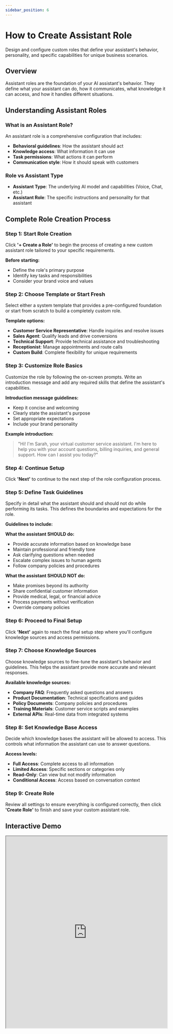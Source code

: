 ```yaml
---
sidebar_position: 6
---
```


# How to Create Assistant Role

Design and configure custom roles that define your assistant's behavior, personality, and specific capabilities for unique business scenarios.

## Overview

Assistant roles are the foundation of your AI assistant's behavior. They define what your assistant can do, how it communicates, what knowledge it can access, and how it handles different situations.

## Understanding Assistant Roles

### What is an Assistant Role?
An assistant role is a comprehensive configuration that includes:
- **Behavioral guidelines**: How the assistant should act
- **Knowledge access**: What information it can use
- **Task permissions**: What actions it can perform
- **Communication style**: How it should speak with customers

### Role vs Assistant Type
- **Assistant Type**: The underlying AI model and capabilities (Voice, Chat, etc.)
- **Assistant Role**: The specific instructions and personality for that assistant

## Complete Role Creation Process

### Step 1: Start Role Creation

Click **'+ Create a Role'** to begin the process of creating a new custom assistant role tailored to your specific requirements.

**Before starting:**
- Define the role's primary purpose
- Identify key tasks and responsibilities
- Consider your brand voice and values

### Step 2: Choose Template or Start Fresh

Select either a system template that provides a pre-configured foundation or start from scratch to build a completely custom role.

**Template options:**
- **Customer Service Representative**: Handle inquiries and resolve issues
- **Sales Agent**: Qualify leads and drive conversions  
- **Technical Support**: Provide technical assistance and troubleshooting
- **Receptionist**: Manage appointments and route calls
- **Custom Build**: Complete flexibility for unique requirements

### Step 3: Customize Role Basics

Customize the role by following the on-screen prompts. Write an introduction message and add any required skills that define the assistant's capabilities.

**Introduction message guidelines:**
- Keep it concise and welcoming
- Clearly state the assistant's purpose
- Set appropriate expectations
- Include your brand personality

**Example introduction:**
> "Hi! I'm Sarah, your virtual customer service assistant. I'm here to help you with your account questions, billing inquiries, and general support. How can I assist you today?"

### Step 4: Continue Setup

Click **'Next'** to continue to the next step of the role configuration process.

### Step 5: Define Task Guidelines

Specify in detail what the assistant should and should not do while performing its tasks. This defines the boundaries and expectations for the role.

**Guidelines to include:**

**What the assistant SHOULD do:**
- Provide accurate information based on knowledge base
- Maintain professional and friendly tone
- Ask clarifying questions when needed
- Escalate complex issues to human agents
- Follow company policies and procedures

**What the assistant SHOULD NOT do:**
- Make promises beyond its authority
- Share confidential customer information
- Provide medical, legal, or financial advice
- Process payments without verification
- Override company policies

### Step 6: Proceed to Final Setup

Click **'Next'** again to reach the final setup step where you'll configure knowledge sources and access permissions.

### Step 7: Choose Knowledge Sources

Choose knowledge sources to fine-tune the assistant's behavior and guidelines. This helps the assistant provide more accurate and relevant responses.

**Available knowledge sources:**
- **Company FAQ**: Frequently asked questions and answers
- **Product Documentation**: Technical specifications and guides
- **Policy Documents**: Company policies and procedures
- **Training Materials**: Customer service scripts and examples
- **External APIs**: Real-time data from integrated systems

### Step 8: Set Knowledge Base Access

Decide which knowledge bases the assistant will be allowed to access. This controls what information the assistant can use to answer questions.

**Access levels:**
- **Full Access**: Complete access to all information
- **Limited Access**: Specific sections or categories only
- **Read-Only**: Can view but not modify information
- **Conditional Access**: Access based on conversation context

### Step 9: Create Role

Review all settings to ensure everything is configured correctly, then click **'Create Role'** to finish and save your custom assistant role.

## Interactive Demo

<iframe
  src="https://app.supademo.com/embed/cmd7qnvk67603c4kjz3keqakq?embed_v=2"
  loading="lazy"
  title="3 Major Steps to Create a Professional AI Assistant for Your Business"
  allow="clipboard-write"
  width="100%"
  height="600"
  style={{border: 0}}
/>


## Advanced Role Configuration

### Personality Settings
Define how your assistant communicates:

**Communication style:**
- **Formal**: Professional, business-appropriate language
- **Casual**: Friendly, conversational tone
- **Empathetic**: Understanding, supportive responses
- **Enthusiastic**: Energetic, positive interactions

**Response patterns:**
- **Concise**: Brief, to-the-point answers
- **Detailed**: Comprehensive explanations
- **Interactive**: Asks follow-up questions
- **Directive**: Guides customers through processes

### Workflow Configuration
Set up complex interaction patterns:

**Escalation rules:**
- When to transfer to human agents
- Which issues require immediate escalation
- How to handle emergency situations

**Context handling:**
- How much conversation history to remember
- When to ask for clarification
- How to handle topic changes

### Integration Settings
Connect with external systems:

**CRM integration:**
- Customer data access
- Interaction logging
- Lead qualification

**Ticketing systems:**
- Issue creation and tracking
- Status updates
- Resolution documentation

## Role Testing and Validation

### Testing Framework
Before deploying your role:

1. **Scenario testing**: Test with realistic customer scenarios
2. **Edge case validation**: Handle unusual or difficult situations
3. **Knowledge accuracy**: Verify information provided is correct
4. **Escalation testing**: Ensure smooth handoffs to humans

### Performance Metrics
Track role effectiveness:

| Metric | Description | Target |
|--------|-------------|---------|
| Resolution Rate | % of issues resolved without escalation | >80% |
| Response Accuracy | % of correct information provided | >95% |
| Customer Satisfaction | Average rating from interactions | >4.5/5 |
| Conversation Length | Average interaction duration | 2-5 minutes |

## Best Practices

### Role Design Principles
1. **Clarity**: Make instructions clear and unambiguous
2. **Consistency**: Ensure uniform behavior across interactions
3. **Flexibility**: Allow for various customer communication styles
4. **Brand alignment**: Reflect company values and personality

### Knowledge Management
1. **Regular updates**: Keep information current and accurate
2. **Source verification**: Ensure knowledge sources are reliable
3. **Access control**: Limit sensitive information appropriately
4. **Version control**: Track changes and updates

### Continuous Improvement
1. **Regular review**: Analyze role performance monthly
2. **User feedback**: Collect and act on customer input
3. **Training updates**: Refine based on new scenarios
4. **A/B testing**: Compare different role configurations

## Troubleshooting Role Issues

### Common Problems

**Assistant providing incorrect information:**
- Review knowledge source accuracy
- Check access permissions
- Verify role guidelines

**Inconsistent behavior:**
- Clarify role instructions
- Remove conflicting guidelines
- Test with standard scenarios

**Poor customer satisfaction:**
- Review communication style settings
- Adjust personality parameters
- Enhance empathy training

**Excessive escalations:**
- Expand knowledge base coverage
- Improve problem-solving capabilities
- Refine escalation criteria

## Role Templates Library

### Customer Service Role